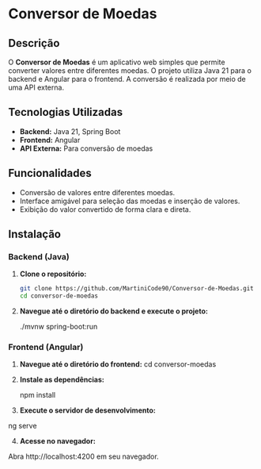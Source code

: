 # Conversor de Moedas

## Descrição

O **Conversor de Moedas** é um aplicativo web simples que permite converter valores entre diferentes moedas. O projeto utiliza Java 21 para o backend e Angular para o frontend. A conversão é realizada por meio de uma API externa.

## Tecnologias Utilizadas

- **Backend:** Java 21, Spring Boot
- **Frontend:** Angular
- **API Externa:** Para conversão de moedas

## Funcionalidades

- Conversão de valores entre diferentes moedas.
- Interface amigável para seleção das moedas e inserção de valores.
- Exibição do valor convertido de forma clara e direta.

## Instalação

### Backend (Java)

1. **Clone o repositório:**

   ```bash
   git clone https://github.com/MartiniCode90/Conversor-de-Moedas.git
   cd conversor-de-moedas

2. **Navegue até o diretório do backend e execute o projeto:**

   ./mvnw spring-boot:run

### Frontend (Angular)

1. **Navegue até o diretório do frontend:**
   cd conversor-moedas

2. **Instale as dependências:**

   npm install

3. **Execute o servidor de desenvolvimento:**
 
  ng serve

4. **Acesse no navegador:**

  Abra http://localhost:4200 em seu navegador.
